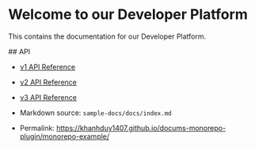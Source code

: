# Welcome to our Developer Platform

This contains the documentation for our Developer Platform.

## API

- [v1 API Reference](./versions/v1/reference.md)
- [v2 API Reference](./versions/v2/reference.md)
- [v3 API Reference](./versions/v3/reference.md)

- Markdown source: `sample-docs/docs/index.md`
- Permalink: <https://khanhduy1407.github.io/docums-monorepo-plugin/monorepo-example/>